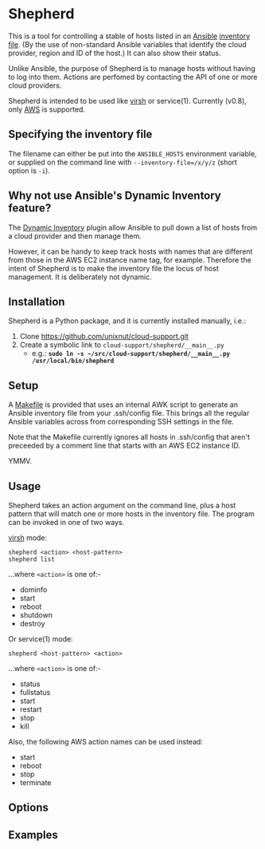 Shepherd
========

This is a tool for controlling a stable of hosts listed in an
[Ansible][] [inventory file][Ansible_inventory].  (By the use of
non-standard Ansible variables that identify the cloud provider, region
and ID of the host.)  It can also show their status.

Unlike Ansible, the purpose of Shepherd is to manage hosts without
having to log into them.  Actions are perfomed by contacting the API of
one or more cloud providers.

Shepherd is intended to be used like [virsh][] or service(1).  Currently (v0.8),
only [AWS][] is supported.

  [Ansible]: http://www.ansible.com/
  [Ansible_inventory]: http://docs.ansible.com/intro_inventory.html
  [virsh]: http://libvirt.org/virshcmdref.html
  [AWS]:   http://aws.amazon.com

Specifying the inventory file
-----------------------------
The filename can either be put into the `ANSIBLE_HOSTS` environment variable,
or supplied on the command line with `--inventory-file=/x/y/z` (short option is
`-i`).

Why not use Ansible's Dynamic Inventory feature?
------------------------------------------------
The [Dynamic Inventory][dyn] plugin allow Ansible to pull down
a list of hosts from a cloud provider and then manage them.

However, it can be handy to keep track hosts with names that are
different from those in the AWS EC2 instance name tag, for example.
Therefore the intent of Shepherd is to make the inventory file the locus
of host management.  It is deliberately not dynamic.

  [dyn]: http://docs.ansible.com/intro_dynamic_inventory.html


Installation
------------

Shepherd is a Python package, and it is currently installed manually,
i.e.:

1. Clone https://github.com/unixnut/cloud-support.git
1. Create a symbolic link to `cloud-support/shepherd/__main__.py`
     - e.g.: **`sudo ln -s ~/src/cloud-support/shepherd/__main__.py /usr/local/bin/shepherd`**

Setup
-----

A [Makefile](Makefile) is provided that uses an internal AWK script to
generate an Ansible inventory file from your .ssh/config file.  This
brings all the regular Ansible variables across from corresponding
SSH settings in the file.

Note that the Makefile currently ignores all hosts in .ssh/config that
aren't preceeded by a comment line that starts with an AWS EC2 instance ID.

YMMV.


Usage
-----
Shepherd takes an action argument on the command line, plus a host
pattern that will match one or more hosts in the inventory file.  The
program can be invoked in one of two ways.

[virsh][] mode:

    shepherd <action> <host-pattern>
    shepherd list

...where `<action>` is one of:-

  - dominfo
  - start
  - reboot
  - shutdown
  - destroy

Or service(1) mode:

    shepherd <host-pattern> <action>

...where `<action>` is one of:-

  - status
  - fullstatus
  - start
  - restart
  - stop
  - kill

Also, the following AWS action names can be used instead:

  - start
  - reboot
  - stop
  - terminate

Options
-------

Examples
--------
